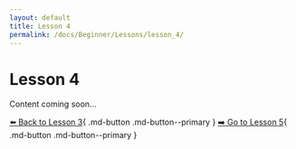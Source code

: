 ```yaml
---
layout: default
title: Lesson 4
permalink: /docs/Beginner/Lessons/lesson_4/
---
```


# Lesson 4

Content coming soon...

[⬅️ Back to Lesson 3](lesson_3.md){ .md-button .md-button--primary }  [➡️ Go to Lesson 5](lesson_5.md){ .md-button .md-button--primary }
